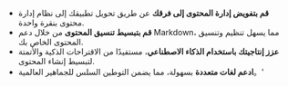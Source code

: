 - **قم بتفويض إدارة المحتوى إلى فرقك** عن طريق تحويل تطبيقك إلى نظام إدارة محتوى بنقرة واحدة.
- **قم بتبسيط تنسيق المحتوى** من خلال دعم Markdown، مما يسهل تنظيم وتنسيق المحتوى الخاص بك.
- **عزز إنتاجيتك باستخدام الذكاء الاصطناعي**، مستفيدًا من الاقتراحات الذكية والأتمتة لتبسيط إنشاء المحتوى.
- **ادعم لغات متعددة** بسهولة، مما يضمن التوطين السلس للجماهير العالمية。'
